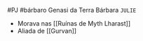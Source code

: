 #PJ #bárbaro
Genasi da Terra
Bárbara
`JULIE`

- Morava nas [[Ruínas de Myth Lharast]]
- Aliada de [[Gurvan]]